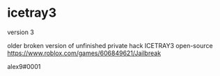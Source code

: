 # icetray3
version 3

older broken version of unfinished private hack ICETRAY3
open-source
https://www.roblox.com/games/606849621/Jailbreak

alex9#0001
